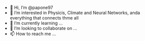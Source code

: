 - 👋 Hi, I’m @papone97
- 👀 I’m interested in Physicis, Climate and Neural Networks, anda everything that connects thme all
- 🌱 I’m currently learning ...
- 💞️ I’m looking to collaborate on ...
- 📫 How to reach me ...

<!---
papone97/papone97 is a ✨ special ✨ repository because its `README.md` (this file) appears on your GitHub profile.
You can click the Preview link to take a look at your changes.
--->
